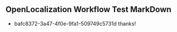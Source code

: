 ## OpenLocalization Workflow Test MarkDown
* bafc8372-3a47-4f0e-9fa1-509749c5731d thanks!

<!--HONumber=Aug16_HO2-->


